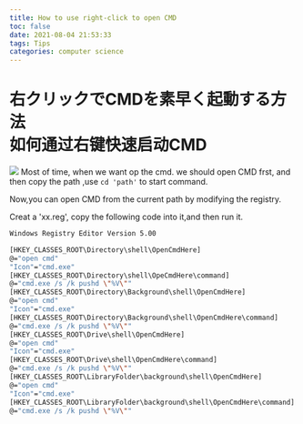 ```yaml
---
title: How to use right-click to open CMD
toc: false
date: 2021-08-04 21:53:33
tags: Tips
categories: computer science
---
```

# 右クリックでCMDを素早く起動する方法</br>如何通过右键快速启动CMD

![](https://img.icons8.com/ios-glyphs/30/000000/cmd.png)
Most of time, when we want op the cmd. we should open CMD frst, and then copy the path ,use `cd 'path'` to start command.

Now,you can open CMD from the current path by modifying the registry.

<!--more-->

Creat a 'xx.reg', copy the following code into it,and then run it.
```bash
Windows Registry Editor Version 5.00

[HKEY_CLASSES_ROOT\Directory\shell\OpenCmdHere]
@="open cmd"
"Icon"="cmd.exe"
[HKEY_CLASSES_ROOT\Directory\shell\OpeCmdHere\command]
@="cmd.exe /s /k pushd \"%V\""
[HKEY_CLASSES_ROOT\Directory\Background\shell\OpenCmdHere]
@="open cmd"
"Icon"="cmd.exe"
[HKEY_CLASSES_ROOT\Directory\Background\shell\OpenCmdHere\command]
@="cmd.exe /s /k pushd \"%V\""
[HKEY_CLASSES_ROOT\Drive\shell\OpenCmdHere]
@="open cmd"
"Icon"="cmd.exe"
[HKEY_CLASSES_ROOT\Drive\shell\OpenCmdHere\command]
@="cmd.exe /s /k pushd \"%V\""
[HKEY_CLASSES_ROOT\LibraryFolder\background\shell\OpenCmdHere]
@="open cmd"
"Icon"="cmd.exe"
[HKEY_CLASSES_ROOT\LibraryFolder\background\shell\OpenCmdHere\command]
@="cmd.exe /s /k pushd \"%V\""
```